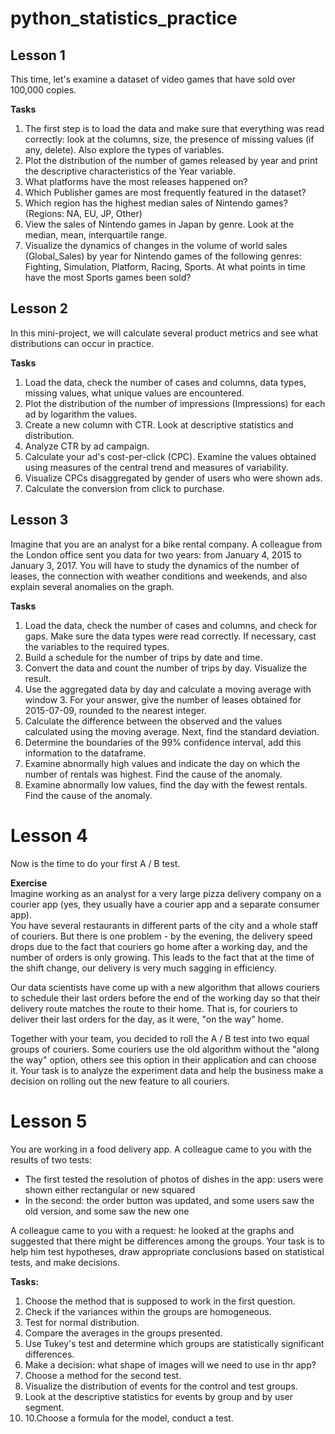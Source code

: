 # python_statistics_practice

## Lesson 1
This time, let's examine a dataset of video games that have sold over 100,000 copies.    

**Tasks**    
1. The first step is to load the data and make sure that everything was read correctly: look at the columns, size, the presence of missing values (if any, delete). Also explore the types of variables.   
2. Plot the distribution of the number of games released by year and print the descriptive characteristics of the Year variable.   
3. What platforms have the most releases happened on?    
4. Which Publisher games are most frequently featured in the dataset?    
5. Which region has the highest median sales of Nintendo games? (Regions: NA, EU, JP, Other)    
6. View the sales of Nintendo games in Japan by genre. Look at the median, mean, interquartile range.    
7. Visualize the dynamics of changes in the volume of world sales (Global_Sales) by year for Nintendo games of the following genres: Fighting, Simulation, Platform, Racing, Sports. At what points in time have the most Sports games been sold?    

## Lesson 2    
In this mini-project, we will calculate several product metrics and see what distributions can occur in practice.    

**Tasks**    
1. Load the data, check the number of cases and columns, data types, missing values, what unique values are encountered.    
2. Plot the distribution of the number of impressions (Impressions) for each ad by logarithm the values.    
3. Create a new column with CTR. Look at descriptive statistics and distribution.    
4. Analyze CTR by ad campaign.    
5. Calculate your ad's cost-per-click (CPC). Examine the values obtained using measures of the central trend and measures of variability.    
6. Visualize CPCs disaggregated by gender of users who were shown ads.    
7. Calculate the conversion from click to purchase.    

## Lesson 3    
Imagine that you are an analyst for a bike rental company. A colleague from the London office sent you data for two years: from January 4, 2015 to January 3, 2017. You will have to study the dynamics of the number of leases, the connection with weather conditions and weekends, and also explain several anomalies on the graph.    

**Tasks**  
1. Load the data, check the number of cases and columns, and check for gaps. Make sure the data types were read correctly. If necessary, cast the variables to the required types.     
2. Build a schedule for the number of trips by date and time.    
3. Convert the data and count the number of trips by day. Visualize the result.    
4. Use the aggregated data by day and calculate a moving average with window 3. For your answer, give the number of leases obtained for 2015-07-09, rounded to the nearest integer.    
5. Calculate the difference between the observed and the values calculated using the moving average. Next, find the standard deviation.    
6. Determine the boundaries of the 99% confidence interval, add this information to the dataframe.    
7. Examine abnormally high values and indicate the day on which the number of rentals was highest. Find the cause of the anomaly.    
8. Examine abnormally low values, find the day with the fewest rentals. Find the cause of the anomaly.     

 # Lesson 4    
Now is the time to do your first A / B test.    

**Exercise**    
Imagine working as an analyst for a very large pizza delivery company on a courier app (yes, they usually have a courier app and a separate consumer app).    
You have several restaurants in different parts of the city and a whole staff of couriers. But there is one problem - by the evening, the delivery speed drops due to the fact that couriers go home after a working day, and the number of orders is only growing. This leads to the fact that at the time of the shift change, our delivery is very much sagging in efficiency.    

Our data scientists have come up with a new algorithm that allows couriers to schedule their last orders before the end of the working day so that their delivery route matches the route to their home. That is, for couriers to deliver their last orders for the day, as it were, "on the way" home.    

Together with your team, you decided to roll the A / B test into two equal groups of couriers. Some couriers use the old algorithm without the "along the way" option, others see this option in their application and can choose it. Your task is to analyze the experiment data and help the business make a decision on rolling out the new feature to all couriers.   

# Lesson 5    
You are working in a food delivery app. A colleague came to you with the results of two tests:    

* The first tested the resolution of photos of dishes in the app: users were shown either rectangular or new squared    
* In the second: the order button was updated, and some users saw the old version, and some saw the new one    

A colleague came to you with a request: he looked at the graphs and suggested that there might be differences among the groups. Your task is to help him test hypotheses, draw appropriate conclusions based on statistical tests, and make decisions.    

**Tasks:**    
1. Choose the method that is supposed to work in the first question.    
2. Check if the variances within the groups are homogeneous.    
3. Test for normal distribution.    
4. Compare the averages in the groups presented.    
5. Use Tukey's test and determine which groups are statistically significant differences.    
6. Make a decision: what shape of images will we need to use in thr app?     
7. Choose a method for the second test.    
8. Visualize the distribution of events for the control and test groups.    
9. Look at the descriptive statistics for events by group and by user segment.    
10. 10.Choose a formula for the model, conduct a test.    
